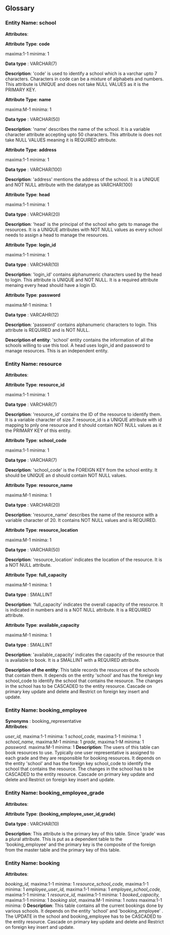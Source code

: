 ## Glossary


### Entity Name: school

__Attributes__: 

__Attribute Type__: __code__

maxima:1-1 minima: 1

__Data type__ : VARCHAR(7)

__Description__: 'code' is used to identify a school which is a varchar upto 7 characters.
Characters in code can be a mixture of alphabets and numbers. This attribute is UNIQUE and does not take NULL VALUES as it is the PRIMARY KEY.

__Attribute Type__: __name__ 

maxima:M-1 minima: 1

__Data type__ : VARCHAR(50)

__Description__: 'name' describes the name of the school. It is a variable character attribute accepting upto 50 characters. This attribute is does not take NULL VALUES meaning it is REQUIRED attribute.


__Attribute Type__: __address__

maxima:1-1 minima: 1

__Data type__ : VARCHAR(100)

__Description__: 'address' mentions the address of the school. It is a UNIQUE and NOT NULL attribute with the datatype as VARCHAR(100)


__Attribute Type__: __head__

maxima:1-1 minima: 1

__Data type__ : VARCHAR(20)

__Description__: 'head' is the principal of the school who gets to manage the resources. It is a UNIQUE attributes with NOT NULL values as every school needs to assign a head to manage the resources. 


__Attribute Type__: __login_id__

maxima:1-1 minima: 1

__Data type__ : VARCHAR(10)

__Description__: 'login_id' contains alphanumeric characters used by the head to login. This attribute is UNIQUE and NOT NULL. It is a required attribute menaing every head should have a login ID. 


__Attribute Type__: __password__

maxima:M-1 minima: 1

__Data type__ : VARCAHR(12)

__Description__: 'password' contains alphanumeric characters to login. This attribute is REQUIRED and is NOT NULL. 


__Description of entity__: 'school' entity contains the information of all the schools willing to use this tool. A head uses login_id and password to manage resources. This is an independent entity.

### Entity Name: resource

__Attributes__: 


__Attribute Type__: __resource_id__

maxima:1-1 minima: 1

__Data type__ : VARCHAR(7)

__Description__: 'resource_id' contains the ID of the resource to identify them. It is a variable character of size 7. resource_id is a UNIQUE attribute with id mapping to pnly one resource and it should contain NOT NULL values as it the PRIMARY KEY of this entity.


__Attribute Type__: __school_code__

maxima:1-1 minima: 1

__Data type__ : VARCHAR(7)

__Description__: 'school_code' is the FOREIGN KEY from the school entity. It should be UNIQUE an d should contain NOT NULL values. 


__Attribute Type__: __resource_name__

maxima:M-1 minima: 1

__Data type__ : VARCHAR(20)

__Description__: 'resource_name' describes the name of the resource with a variable character of 20. It contains NOT NULL values and is REQUIRED.


__Attribute Type__: __resource_location__

maxima:M-1 minima: 1

__Data type__ : VARCHAR(50)

__Description__: 'resource_location' indicates the location of the resource. It is a NOT NULL attribute.


__Attribute Type__: __full_capacity__

maxima:M-1 minima: 1

__Data type__ : SMALLINT

__Description__: 'full_capacity' indicates the overall capacity of the resource. It is indicated in numbers and is a NOT NULL attribute. It is a REQUIRED attribute.


__Attribute Type__: __available_capacity__

maxima:M-1 minima: 1

__Data type__ : SMALLINT

__Description__: 'available_capacity' indicates the capacity of the resource that is available to book. It is a SMALLINT with a REQUIRED attribute. 


__Description of the entity__: This table records the resources of the schools that contain them. It depends on the entity 'school' and has the foreign key school_code to identify the school that contains the resource. The changes in the school has to be CASCADED to the entity resource. Cascade on primary key update and delete and Restrict on foreign key insert and update. 


### Entity Name: booking_employee
__Synonyms__ : booking_representative  
__Attributes__: 

_user_id,_ maxima:1-1 minima: 1
_school_code,_ maxima:1-1 minima: 1
_school_name,_ maxima:M-1 minima: 1
_grade,_ maxima:1-M minima: 1
_password._ maxima:M-1 minima: 1
__Description__: The users of this table can book resources to use.
Typically one user representative is assigned to each grade and they are responsible for booking resources. It depends on the entity 'school' and has the foreign key school_code to identify the school that contains the resource. The changes in the school has to be CASCADED to the entity resource. Cascade on primary key update and delete and Restrict on foreign key insert and update. 


### Entity Name: booking_employee_grade

__Attributes__:

__Attribute Type__: __(booking_employee_user_id,grade)__

__Data type__ : VARCHAR(10)

__Description__: This attribute is the primary key of this table. Since 'grade' was a plural attribute. This is put as a dependent table to the 'booking_employee' and the primary key is the composite of the foreign from the master table and the primary key of this table.


### Entity Name: booking
  
__Attributes__: 

_booking_id,_ maxima:1-1 minima: 1
_resource_school_code,_ maxima:1-1 minima: 1
_employee_user_id,_ maxima:1-1 minima: 1
_employee_school_code,_ maxima:1-1 minima: 1
_resource_id,_ maxima:1-1 minima: 1
_booked_capacity,_ maxima:1-1 minima: 1
_booking slot_, maxima:M-1 minima: 1
_notes_ maxima:1-1 minima: 0
__Description__: This table contains all the current bookings done by various schools. It depends on the entity 'school' and 'booking_employee' . The UPDATE in the school and booking_employee has to be CASCADED to the entity resource. Cascade on primary key update and delete and Restrict on foreign key insert and update. 


